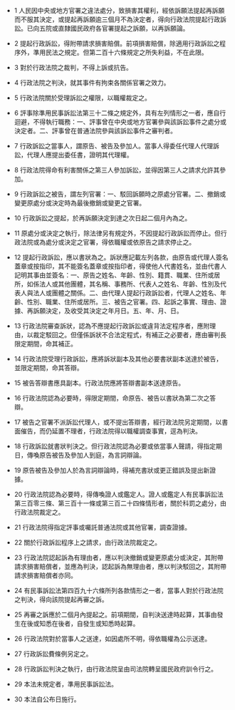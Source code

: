* 1 人民因中央或地方官署之違法處分，致損害其權利，經依訴願法提起再訴願而不服其決定，或提起再訴願逾三個月不為決定者，得向行政法院提起行政訴訟。已向五院或直隸國民政府各官署提起之訴願，以再訴願論。

* 2 提起行政訴訟，得附帶請求損害賠償。前項損害賠償，除適用行政訴訟之程序外，準用民法之規定。但第二百十六條規定之所失利益，不在此限。

* 3 對於行政法院之裁判，不得上訴或抗告。

* 4 行政法院之判決，就其事件有拘束各關係官署之效力。

* 5 行政法院關於受理訴訟之權限，以職權裁定之。

* 6 評事除準用民事訴訟法第三十二條之規定外，具有左列情形之一者，應自行迴避，不得執行職務：一、評事曾在中央或地方官署參與該訴訟事件之處分或決定者。二、評事曾在普通法院參與該訴訟事件之審判者。

* 7 行政訴訟之當事人，謂原告、被告及參加人。當事人得委任代理人代理訴訟，代理人應提出委任書，證明其代理權。

* 8 行政法院得命有利害關係之第三人參加訴訟，並得因第三人之請求允許其參加。

* 9 行政訴訟之被告，謂左列官署：一、駁回訴願時之原處分官署。二、撤銷或變更原處分或決定時為最後撤銷或變更之官署。

* 10 行政訴訟之提起，於再訴願決定到達之次日起二個月內為之。

* 11 原處分或決定之執行，除法律另有規定外，不因提起行政訴訟而停止。但行政法院或為處分或決定之官署，得依職權或依原告之請求停止之。

* 12 提起行政訴訟，應以書狀為之。訴狀應記載左列各款，由原告或代理人簽名蓋章或按指印，其不能簽名蓋章或按指印者，得使他人代書姓名，並由代書人記明其事由並簽名：一、原告之姓名、年齡、性別、籍貫、職業、住所或居所，如係法人或其他團體，其名稱、事務所、代表人之姓名、年齡、性別及代表人與法人或團體之關係。二、由代理人提起行政訴訟者，代理人之姓名、年齡、性別、職業、住所或居所。三、被告之官署。四、起訴之事實、理由、證據、再訴願決定，及收受其決定之年月日。五、年、月、日。

* 13 行政法院審查訴狀，認為不應提起行政訴訟或違背法定程序者，應附理由，以裁定駁回之。但僅係訴狀不合法定程式，有補正之必要者，應由審判長限定期間，命其補正。

* 14 行政法院受理行政訴訟，應將訴狀副本及其他必要書狀副本送達於被告，並限定期間，命其答辯。

* 15 被告答辯書應具副本。行政法院應將答辯書副本送達原告。

* 16 行政法院認為必要時，得限定期間，命原告、被告以書狀為第二次之答辯。

* 17 被告之官署不派訴訟代理人，或不提出答辯書，經行政法院另定期間，以書面催告，而仍延置不理者，行政法院得以職權調查事實，逕為判決。

* 18 行政訴訟就書狀判決之。但行政法院認為必要或依當事人聲請，得指定期日，傳喚原告被告及參加人到庭，為言詞辯論。

* 19 原告被告及參加人於為言詞辯論時，得補充書狀或更正錯誤及提出新證據。

* 20 行政法院認為必要時，得傳喚證人或鑑定人。證人或鑑定人有民事訴訟法第三百零三條、第三百十一條或第三百二十四條情形者，關於科罰之處分，由行政法院裁定之。

* 21 行政法院得指定評事或囑託普通法院或其他官署，調查證據。

* 22 關於行政訴訟程序上之請求，由行政法院裁定之。

* 23 行政法院認起訴為有理由者，應以判決撤銷或變更原處分或決定，其附帶請求損害賠償者，並應為判決，認起訴為無理由者，應以判決駁回之，其附帶請求損害賠償者亦同。

* 24 有民事訴訟法第四百九十六條所列各款情形之一者，當事人對於行政法院之判決，得向該院提起再審之訴。

* 25 再審之訴應於二個月內提起之。前項期間，自判決送達時起算，其事由發生在後或知悉在後者，自發生或知悉時起算。

* 26 行政法院對於當事人之送達，如因處所不明，得依職權為公示送達。

* 27 行政訴訟費條例另定之。

* 28 行政訴訟判決之執行，由行政法院呈由司法院轉呈國民政府訓令行之。

* 29 本法未規定者，準用民事訴訟法。

* 30 本法自公布日施行。

